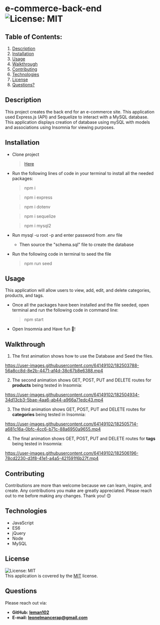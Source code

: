 # e-commerce-back-end  ![License: MIT](https://img.shields.io/badge/License-MIT-yellow.svg)
## Table of Contents:
1. [Description](#description) 
2. [Installation](#installation)
3. [Usage](#usage)  
4. [Walkthrough](#walkthrough)
5. [Contributing](#contributing)
6. [Technologies](#technologies)
7. [License](#license)
8. [Questions?](#questions)
## Description
This project creates the back end for an e-commerce site. This application used Express.js (API) and Sequelize to interact with a MySQL database. This application displays creation of database using mySQL with models and associations using Insomnia for viewing purposes.
## Installation
* Clone project
  > [Here](https://github.com/Leman102/e-commerce-back-end.git)
* Run the following lines of code in your terminal to install all the needed packages:
  > npm i
  
  > npm i express
  
  > npm i dotenv
  
  > npm i sequelize
  
  > npm i mysql2
* Run mysql -u root -p and enter password from .env file
  -  Then source the "schema.sql" file to create the database
* Run the following code in terminal to seed the file
  > npm run seed    
## Usage
This application will allow users to view, add, edit, and delete categories, products, and tags.
* Once all the packages have been installed and the file seeded, open terminal and run the following code in command line:
  > npm start
* Open Insomnia and Have fun 🤘!
## Walkthrough
1. The first animation shows how to use the Database and Seed the files.

https://user-images.githubusercontent.com/64149102/182503788-56a8cc8d-8e2b-4471-af4d-38c67b8e6388.mp4

2. The second animation shows GET, POST, PUT and DELETE routes for **products** being tested in Insomnia:

https://user-images.githubusercontent.com/64149102/182504934-34d13cb3-5bae-4aa6-ab44-a966a71edc43.mp4

3. The third animation shows GET, POST, PUT and DELETE routes for **categories** being tested in Insomnia:

https://user-images.githubusercontent.com/64149102/182505714-a681c16a-0bfc-4cc6-b71c-88a6950a9655.mp4

4. The final animation shows GET, POST, PUT and DELETE routes for **tags** being tested in Insomnia:

https://user-images.githubusercontent.com/64149102/182506196-78cd2230-d3f8-41e1-a4a5-421591f6b27f.mp4

## Contributing
Contributions are more than welcome because we can learn, inspire, and create. Any contributions you make are greatly appreciated. Please reach out to me before making any changes. Thank you! 😊
## Technologies
- JavaScript
- ES6
- jQuery
- Node
- MySQL
## License
![License: MIT](https://img.shields.io/badge/License-MIT-yellow.svg)
<br />
This application is covered by the [MIT](https://choosealicense.com/licenses/) license.
## Questions
Please reach out via:
- **GitHub:**
  **[leman102](https://github.com/leman102)**
- **E-mail:**
  **leonelmancerap@gmail.com**
